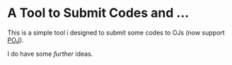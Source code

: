 A Tool to Submit Codes and ...
===

This is a simple tool i designed to submit some codes to OJs (now support [POJ](http://poj.org)).

I do have some *further* ideas.
